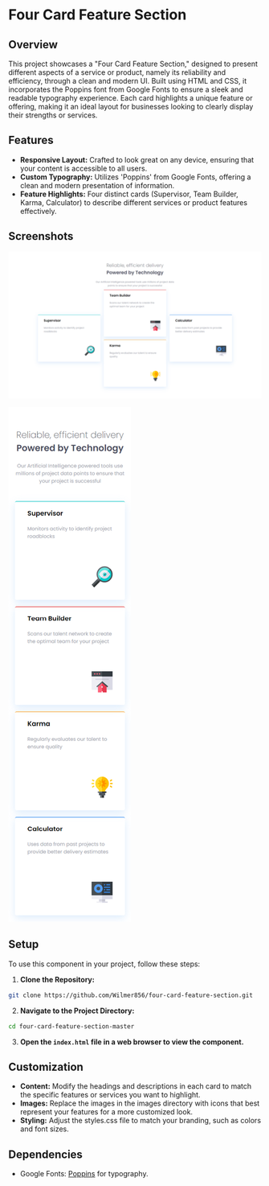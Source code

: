 # Four Card Feature Section

## Overview

This project showcases a "Four Card Feature Section," designed to present different aspects of a service or product, namely its reliability and efficiency, through a clean and modern UI. Built using HTML and CSS, it incorporates the Poppins font from Google Fonts to ensure a sleek and readable typography experience. Each card highlights a unique feature or offering, making it an ideal layout for businesses looking to clearly display their strengths or services.

## Features

- **Responsive Layout:** Crafted to look great on any device, ensuring that your content is accessible to all users.
- **Custom Typography:** Utilizes 'Poppins' from Google Fonts, offering a clean and modern presentation of information.
- **Feature Highlights:** Four distinct cards (Supervisor, Team Builder, Karma, Calculator) to describe different services or product features effectively.

## Screenshots

![Desktop/Laptop Screens](./screenshots/screenshot-1.png)

![Mobile Screens](./screenshots/screenshot-2.png)

## Setup

To use this component in your project, follow these steps:

1. **Clone the Repository:**

```bash
git clone https://github.com/Wilmer856/four-card-feature-section.git
```

2. **Navigate to the Project Directory:**

```bash
cd four-card-feature-section-master
```

3. **Open the `index.html` file in a web browser to view the component.**

## Customization

- **Content:** Modify the headings and descriptions in each card to match the specific features or services you want to highlight.
- **Images:** Replace the images in the images directory with icons that best represent your features for a more customized look.
- **Styling:** Adjust the styles.css file to match your branding, such as colors and font sizes.

## Dependencies

- Google Fonts: [Poppins](https://fonts.google.com/specimen/Poppins) for typography.
